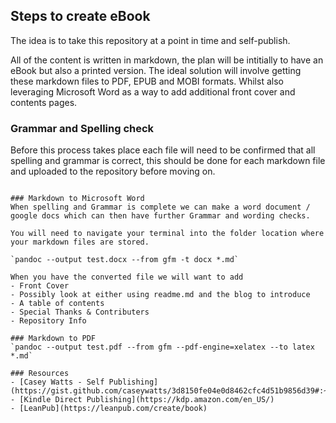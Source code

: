 ## Steps to create eBook 
The idea is to take this repository at a point in time and self-publish. 

All of the content is written in markdown, the plan will be intitially to have an eBook but also a printed version. The ideal solution will involve getting these markdown files to PDF, EPUB and MOBI formats. Whilst also leveraging Microsoft Word as a way to add additional front cover and contents pages. 

### Grammar and Spelling check 
Before this process takes place each file will need to be confirmed that all spelling and grammar is correct, this should be done for each markdown file and uploaded to the repository before moving on. 

```

### Markdown to Microsoft Word 
When spelling and Grammar is complete we can make a word document / google docs which can then have further Grammar and wording checks. 

You will need to navigate your terminal into the folder location where your markdown files are stored. 

`pandoc --output test.docx --from gfm -t docx *.md`

When you have the converted file we will want to add 
- Front Cover 
- Possibly look at either using readme.md and the blog to introduce 
- A table of contents
- Special Thanks & Contributers 
- Repository Info 

### Markdown to PDF 
`pandoc --output test.pdf --from gfm --pdf-engine=xelatex --to latex *.md` 

### Resources 
- [Casey Watts - Self Publishing](https://gist.github.com/caseywatts/3d8150fe04e0d8462cfc4d51b9856d39#:~:text=Markdown%20to%20eBook,the%20kindlegen%20command%20line%20command.)
- [Kindle Direct Publishing](https://kdp.amazon.com/en_US/)
- [LeanPub](https://leanpub.com/create/book)
